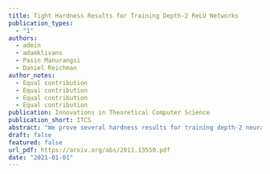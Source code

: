 ```yaml
---
title: Tight Hardness Results for Training Depth-2 ReLU Networks
publication_types:
  - "1"
authors:
  - admin
  - adamklivans
  - Pasin Manurangsi
  - Daniel Reichman
author_notes:
  - Equal contribution
  - Equal contribution
  - Equal contribution
  - Equal contribution
publication: Innovations in Theoretical Computer Science
publication_short: ITCS
abstract: "We prove several hardness results for training depth-2 neural networks with the ReLU activation function; these networks are simply weighted sums (that may include negative coefficients) of ReLUs. Our goal is to output a depth-2 neural network that minimizes the square loss with respect to a given training set. We prove that this problem is NP-hard already for a network with a single ReLU. We also prove NP-hardness for outputting a weighted sum of k ReLUs minimizing the squared error (for k>1) even in the realizable setting (i.e., when the labels are consistent with an unknown depth-2 ReLU network). We are also able to obtain lower bounds on the running time in terms of the desired additive error ϵ. To obtain our lower bounds, we use the Gap Exponential Time Hypothesis (Gap-ETH) as well as a new hypothesis regarding the hardness of approximating the well known Densest κ-Subgraph problem in subexponential time (these hypotheses are used separately in proving different lower bounds). For example, we prove that under reasonable hardness assumptions, any proper learning algorithm for finding the best fitting ReLU must run in time exponential in 1/ϵ2. Together with a previous work regarding improperly learning a ReLU (Goel et al., COLT'17), this implies the first separation between proper and improper algorithms for learning a ReLU. We also study the problem of properly learning a depth-2 network of ReLUs with bounded weights giving new (worst-case) upper bounds on the running time needed to learn such networks both in the realizable and agnostic settings. Our upper bounds on the running time essentially matches our lower bounds in terms of the dependency on ϵ."
draft: false
featured: false
url_pdf: https://arxiv.org/abs/2011.13550.pdf
date: "2021-01-01"
---
```

